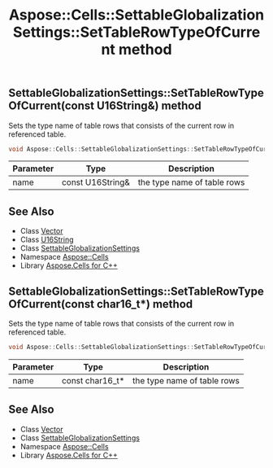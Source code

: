 ﻿---
title: Aspose::Cells::SettableGlobalizationSettings::SetTableRowTypeOfCurrent method
linktitle: SetTableRowTypeOfCurrent
second_title: Aspose.Cells for C++ API Reference
description: 'Aspose::Cells::SettableGlobalizationSettings::SetTableRowTypeOfCurrent method. Sets the type name of table rows that consists of the current row in referenced table in C++.'
type: docs
weight: 1900
url: /cpp/aspose.cells/settableglobalizationsettings/settablerowtypeofcurrent/
---
## SettableGlobalizationSettings::SetTableRowTypeOfCurrent(const U16String\&) method


Sets the type name of table rows that consists of the current row in referenced table.

```cpp
void Aspose::Cells::SettableGlobalizationSettings::SetTableRowTypeOfCurrent(const U16String &name)
```


| Parameter | Type | Description |
| --- | --- | --- |
| name | const U16String\& | the type name of table rows |

## See Also

* Class [Vector](../../vector/)
* Class [U16String](../../u16string/)
* Class [SettableGlobalizationSettings](../)
* Namespace [Aspose::Cells](../../)
* Library [Aspose.Cells for C++](../../../)
## SettableGlobalizationSettings::SetTableRowTypeOfCurrent(const char16_t*) method


Sets the type name of table rows that consists of the current row in referenced table.

```cpp
void Aspose::Cells::SettableGlobalizationSettings::SetTableRowTypeOfCurrent(const char16_t *name)
```


| Parameter | Type | Description |
| --- | --- | --- |
| name | const char16_t* | the type name of table rows |

## See Also

* Class [Vector](../../vector/)
* Class [SettableGlobalizationSettings](../)
* Namespace [Aspose::Cells](../../)
* Library [Aspose.Cells for C++](../../../)
